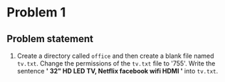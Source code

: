 # Problem 1

## Problem statement
1. Create a directory called `office` and then create a blank file named `tv.txt`. 
Change the permissions of the `tv.txt` file to '755'. Write the sentence 
**' 32" HD LED TV, Netflix facebook wifi HDMI '** into `tv.txt`.